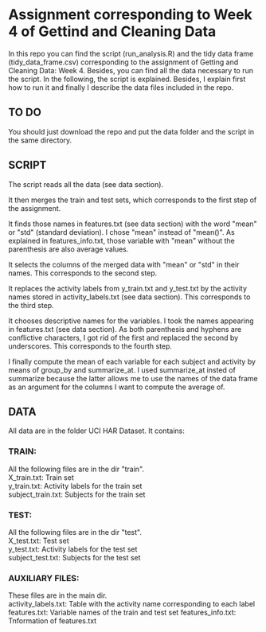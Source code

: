 # Assignment corresponding to Week 4 of Gettind and Cleaning Data

In this repo you can find the script (run_analysis.R) and the tidy data frame (tidy_data_frame.csv) corresponding to the assignment of Getting and Cleaning Data: Week 4. Besides, you can find all the data necessary to run the script. In the following, the script is explained. Besides, I explain first how to run it and finally I describe the data files included in the repo.

## TO DO

You should just download the repo and put the data folder and the script in the same directory.

## SCRIPT

The script reads all the data (see data section).

It then merges the train and test sets, which corresponds to the first step of the assignment.

It finds those names in features.txt (see data section) with the word "mean" or "std" (standard deviation). I chose "mean" instead of "mean()". As explained in features_info.txt, those variable with "mean" without the parenthesis are also average values.

It selects the columns of the merged data with "mean" or "std" in their names. This corresponds to the second step.

It replaces the activity labels from y_train.txt and y_test.txt by the activity names stored in activity_labels.txt (see data section). This corresponds to the third step.

It chooses descriptive names for the variables. I took the names appearing in features.txt (see data section). As both parenthesis and hyphens are conflictive characters, I got rid of the first and replaced the second by underscores. This corresponds to the fourth step.

I finally compute the mean of each variable for each subject and activity by means of group_by and summarize_at. I used summarize_at insted of summarize because the latter allows me to use the names of the data frame as an argument for the columns I want to compute the average of.

## DATA

All data are in the folder UCI HAR Dataset. It contains:

### TRAIN:
All the following files are in the dir "train".<br/>
X_train.txt: Train set <br/>
y_train.txt: Activity labels for the train set <br/>
subject_train.txt: Subjects for the train set

### TEST:
All the following files are in the dir "test".<br/>
X_test.txt: Test set <br/>
y_test.txt: Activity labels for the test set <br/>
subject_test.txt: Subjects for the test set

### AUXILIARY FILES:
These files are in the main dir.<br/>
activity_labels.txt: Table with the activity name corresponding to each label <br/>
features.txt: Variable names of the train and test set
features_info.txt: Tnformation of features.txt
